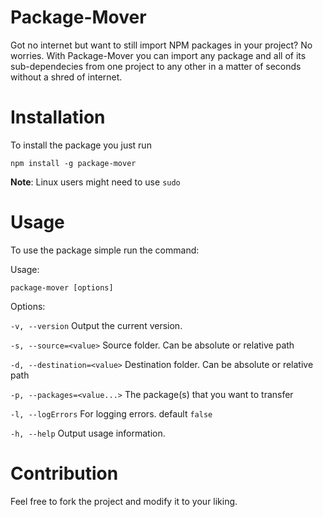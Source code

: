 # Package-Mover

Got no internet but want to still import NPM packages in your project? No worries. With Package-Mover you can import any package and all of its sub-dependecies from one project to any other in a matter of seconds without a shred of internet.

# Installation

To install the package you just run

```shell
npm install -g package-mover
```

**Note**: Linux users might need to use `sudo`

# Usage

To use the package simple run the command:

Usage:

```shell
package-mover [options]
```

Options:

`-v, --version` Output the current version.

`-s, --source=<value>` Source folder. Can be absolute or relative path

`-d, --destination=<value>` Destination folder. Can be absolute or relative path

`-p, --packages=<value...>` The package(s) that you want to transfer

`-l, --logErrors` For logging errors. default `false`

`-h, --help` Output usage information.


# Contribution

Feel free to fork the project and modify it to your liking.
